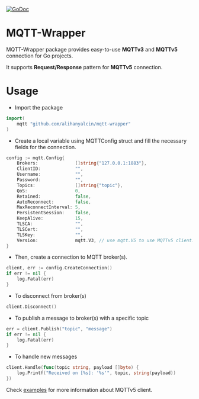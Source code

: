 [![GoDoc](https://godoc.org/github.com/alihanyalcin/mqtt-wrapper?status.svg)](https://godoc.org/github.com/alihanyalcin/mqtt-wrapper)
# MQTT-Wrapper
MQTT-Wrapper package provides easy-to-use **MQTTv3** and **MQTTv5** connection for Go projects.

It supports **Request/Response** pattern for **MQTTv5** connection.

# Usage

* Import the package 
```go
import( 
    mqtt "github.com/alihanyalcin/mqtt-wrapper"
)
```
* Create a local variable using MQTTConfig struct and fill the necessary fields for the connection.
```go
config := mqtt.Config{
    Brokers:              []string{"127.0.0.1:1883"},
    ClientID:             "",
    Username:             "",
    Password:             "",
    Topics:               []string{"topic"},
    QoS:                  0,
    Retained:             false,
    AutoReconnect:        false,
    MaxReconnectInterval: 5,
    PersistentSession:    false,
    KeepAlive:            15,
    TLSCA:                "",
    TLSCert:              "",
    TLSKey:               "",
    Version:              mqtt.V3, // use mqtt.V5 to use MQTTv5 client.
}
```
* Then, create a connection to MQTT broker(s).
````go
client, err := config.CreateConnection()
if err != nil {
    log.Fatal(err)
}
````
* To disconnect from broker(s)
````go
client.Disconnect()
````
* To publish a message to broker(s) with a specific topic
````go
err = client.Publish("topic", "message")
if err != nil {
    log.Fatal(err)
}
````
* To handle new messages
````go
client.Handle(func(topic string, payload []byte) {
    log.Printf("Received on [%s]: '%s'", topic, string(payload))
})
````

Check [examples](https://github.com/alihanyalcin/mqtt-wrapper/tree/master/examples) for more information about MQTTv5 client.
